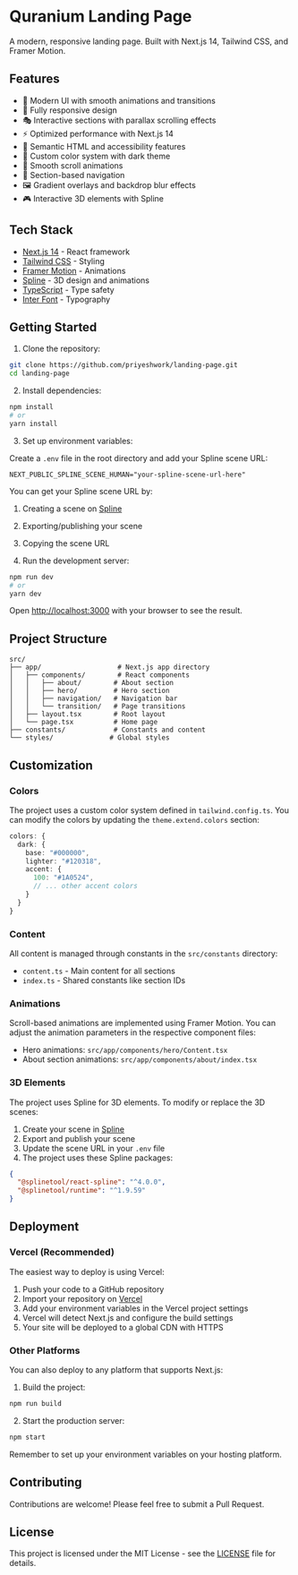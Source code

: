 # Quranium Landing Page

A modern, responsive landing page. Built with Next.js 14, Tailwind CSS, and Framer Motion.

## Features

- 🎨 Modern UI with smooth animations and transitions
- 📱 Fully responsive design
- 🎭 Interactive sections with parallax scrolling effects
- ⚡ Optimized performance with Next.js 14
- 🎯 Semantic HTML and accessibility features
- 🎨 Custom color system with dark theme
- 🔄 Smooth scroll animations
- 🎯 Section-based navigation
- 🖼️ Gradient overlays and backdrop blur effects
- 🎮 Interactive 3D elements with Spline

## Tech Stack

- [Next.js 14](https://nextjs.org) - React framework
- [Tailwind CSS](https://tailwindcss.com) - Styling
- [Framer Motion](https://www.framer.com/motion/) - Animations
- [Spline](https://spline.design) - 3D design and animations
- [TypeScript](https://www.typescriptlang.org/) - Type safety
- [Inter Font](https://fonts.google.com/specimen/Inter) - Typography

## Getting Started

1. Clone the repository:

```bash
git clone https://github.com/priyeshwork/landing-page.git
cd landing-page
```

2. Install dependencies:

```bash
npm install
# or
yarn install
```

3. Set up environment variables:

Create a `.env` file in the root directory and add your Spline scene URL:
```env
NEXT_PUBLIC_SPLINE_SCENE_HUMAN="your-spline-scene-url-here"
```

You can get your Spline scene URL by:
1. Creating a scene on [Spline](https://spline.design)
2. Exporting/publishing your scene
3. Copying the scene URL

4. Run the development server:

```bash
npm run dev
# or
yarn dev
```

Open [http://localhost:3000](http://localhost:3000) with your browser to see the result.

## Project Structure

```
src/
├── app/                   # Next.js app directory
│   ├── components/        # React components
│   │   ├── about/        # About section
│   │   ├── hero/         # Hero section
│   │   ├── navigation/   # Navigation bar
│   │   └── transition/   # Page transitions
│   ├── layout.tsx        # Root layout
│   └── page.tsx          # Home page
├── constants/            # Constants and content
└── styles/              # Global styles
```

## Customization

### Colors

The project uses a custom color system defined in `tailwind.config.ts`. You can modify the colors by updating the `theme.extend.colors` section:

```typescript
colors: {
  dark: {
    base: "#000000",
    lighter: "#120318",
    accent: {
      100: "#1A0524",
      // ... other accent colors
    }
  }
}
```

### Content

All content is managed through constants in the `src/constants` directory:
- `content.ts` - Main content for all sections
- `index.ts` - Shared constants like section IDs

### Animations

Scroll-based animations are implemented using Framer Motion. You can adjust the animation parameters in the respective component files:
- Hero animations: `src/app/components/hero/Content.tsx`
- About section animations: `src/app/components/about/index.tsx`

### 3D Elements

The project uses Spline for 3D elements. To modify or replace the 3D scenes:

1. Create your scene in [Spline](https://spline.design)
2. Export and publish your scene
3. Update the scene URL in your `.env` file
4. The project uses these Spline packages:
```json
{
  "@splinetool/react-spline": "^4.0.0",
  "@splinetool/runtime": "^1.9.59"
}
```

## Deployment

### Vercel (Recommended)

The easiest way to deploy is using Vercel:

1. Push your code to a GitHub repository
2. Import your repository on [Vercel](https://vercel.com)
3. Add your environment variables in the Vercel project settings
4. Vercel will detect Next.js and configure the build settings
5. Your site will be deployed to a global CDN with HTTPS

### Other Platforms

You can also deploy to any platform that supports Next.js:

1. Build the project:
```bash
npm run build
```

2. Start the production server:
```bash
npm start
```

Remember to set up your environment variables on your hosting platform.

## Contributing

Contributions are welcome! Please feel free to submit a Pull Request.

## License

This project is licensed under the MIT License - see the [LICENSE](LICENSE) file for details.
